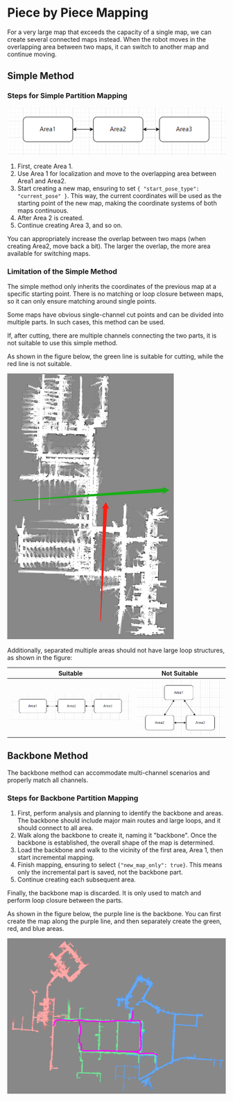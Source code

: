 # Piece by Piece Mapping

For a very large map that exceeds the capacity of a single map, we can create several connected maps instead. When the robot moves in the overlapping area between two maps, it can switch to another map and continue moving.

## Simple Method

### Steps for Simple Partition Mapping

![](./suitable.png)

1. First, create Area 1.
2. Use Area 1 for localization and move to the overlapping area between Area1 and Area2.
3. Start creating a new map, ensuring to set `{ "start_pose_type": "current_pose" }`. This way, the current coordinates will be used as the starting point of the new map, making the coordinate systems of both maps continuous.
4. After Area 2 is created.
5. Continue creating Area 3, and so on.

You can appropriately increase the overlap between two maps (when creating Area2, move back a bit). The larger the overlap, the more area available for switching maps.

### Limitation of the Simple Method

The simple method only inherits the coordinates of the previous map at a specific starting point. There is no matching or loop closure between maps, so it can only ensure matching around single points.

Some maps have obvious single-channel cut points and can be divided into multiple parts. In such cases, this method can be used.

If, after cutting, there are multiple channels connecting the two parts, it is not suitable to use this simple method.

As shown in the figure below, the green line is suitable for cutting, while the red line is not suitable.

![](split_line.png)

Additionally, separated multiple areas should not have large loop structures, as shown in the figure:

| Suitable            | Not Suitable            |
| ------------------- | ----------------------- |
| ![](./suitable.png) | ![](./not_suitable.png) |

## Backbone Method

The backbone method can accommodate multi-channel scenarios and properly match all channels.

### Steps for Backbone Partition Mapping

1. First, perform analysis and planning to identify the backbone and areas. The backbone should include major main routes and large loops, and it should connect to all area.
2. Walk along the backbone to create it, naming it "backbone". Once the backbone is established, the overall shape of the map is determined.
3. Load the backbone and walk to the vicinity of the first area, Area 1, then start incremental mapping.
4. Finish mapping, ensuring to select `{"new_map_only": true}`. This means only the incremental part is saved, not the backbone part.
5. Continue creating each subsequent area.

Finally, the backbone map is discarded. It is only used to match and perform loop closure between the parts.

As shown in the figure below, the purple line is the backbone. You can first create the map along the purple line, and then separately create the green, red, and blue areas.

![](./backbone.png)

